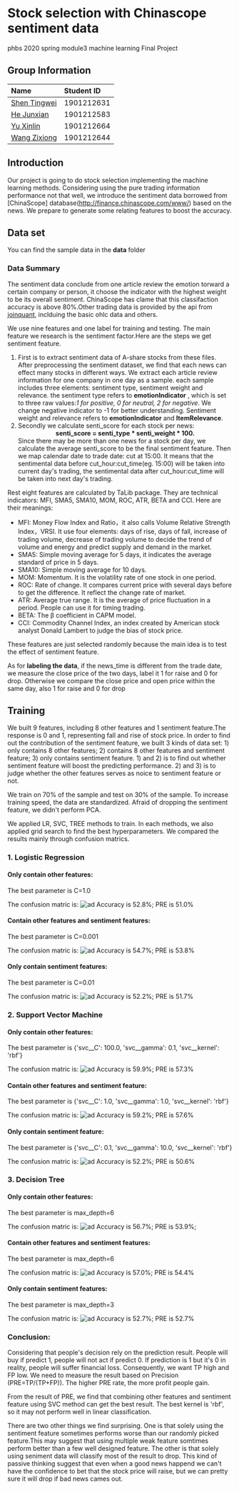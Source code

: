 # Stock selection with Chinascope sentiment data 
phbs 2020 spring module3 machine learning Final Project 

## Group Information

|Name|Student ID|
|:---|:---|
|[Shen Tingwei](https://github.com/SnakeWayne)|1901212631|
|[He Junxian](https://github.com/hejunxian256)|1901212583 |
|[Yu Xinlin](https://github.com/398563924)|1901212664|
|[Wang Zixiong](https://github.com/WangZixiong)|1901212644|

## Introduction

Our project is going to do stock selection implementing the machine learning methods. Considering using the pure trading information performance not that well, we introduce the sentiment data borrowed from [ChinaScope] database(http://finance.chinascope.com/www/) based on the news. We prepare to generate some relating features to boost the accuracy.

## Data set 
You can find the sample data in the **data** folder

### Data Summary
The sentiment data conclude from one article review the emotion torward a certain company or person, it choose the indicator with the highest weight to be its overall sentiment. ChinaScope has clame that this classifaction accuracy is above 80%.Other trading data is provided by the api from [joinquant](https://www.joinquant.com/), inclduing the basic ohlc data and others.

We use nine features and one label for training and testing. The main feature we research is the sentiment factor.Here are the steps we get sentiment feature. 

1. First is to extract sentiment data of A-share stocks from these files. After preprocessing the sentiment dataset, we find that each news can effect many stocks in different ways. We extract each article review information for one company in one day as a sample. each sample includes three elements: sentiment type, sentiment weight and relevance. the sentiment type refers to **emotionIndicator** , which is set to three raw values:*1 for positive, 0 for neutral, 2 for negative*. We change negative indicator to -1 for better understanding. Sentiment weight and relevance refers to **emotionIndicator** and **ItemRelevance**. 
2. Secondly we calculate senti_score for each stock per news:<center>**senti_score = senti_type * senti_weight * 100.**</center>Since there may be more than one news for a stock per day, we calculate the average senti_score to be the final sentiment feature. Then we map calendar date to trade date: cut at 15:00. It means that the sentimental data before cut_hour:cut_time(eg. 15:00) will be taken into current day's trading, the sentimental data after cut_hour:cut_time will be taken into next day's trading. 


Rest eight features are calculated by TaLib package. They are technical indicators: MFI, SMA5, SMA10, MOM, ROC, ATR, BETA and CCI. Here are their meanings:
* MFI: Money Flow Index and Ratio，it also calls Volume Relative Strength Index，VRSI. It use four elements: days of rise, days of fall, increase of trading volume, decrease of trading volume to decide the trend of volume and energy and predict supply and demand in the market.
* SMA5: Simple moving average for 5 days, it indicates the average standard of price in 5 days.
* SMA10: Simple moving average for 10 days.
* MOM: Momentum. It is the volatility rate of one stock in one period.
* ROC: Rate of change. It compares current price with several days before to get the difference. It reflect the change rate of market.
* ATR: Average true range. It is the average of price fluctuation in a period. People can use it for timing trading.
* BETA: The β coefficient in CAPM model.
* CCI: Commodity Channel Index, an index created by American stock analyst Donald Lambert to judge the bias of stock price.

These features are just selected randomly because the main idea is to test the effect of sentiment feature.

As for **labeling the data**, if the news_time is different from the trade date, we measure the close price of the two days, label it 1 for raise and 0 for drop. Otherwise we compare the close price and open price within the same day, also 1 for raise and 0 for drop

## Training
We built 9 features, including 8 other features and 1 sentiment feature.The response is 0 and 1, representing fall and rise of stock price. In order to find out the contribution of the sentiment feature, we built 3 kinds of data set: 1) only contains 8 other features; 2) contains 8 other features and sentiment feature; 3) only contains sentiment feature. 1) and 2) is to find out whether sentiment feature will boost the predicting performance. 2) and 3) is to judge whether the other features serves as noice to sentiment feature or not.

We train on 70% of the sample and test on 30% of the sample. To increase training speed, the data are standardized. Afraid of dropping the sentiment feature, we didn't perform PCA.

We applied LR, SVC, TREE methods to train. In each methods, we also applied grid search to find the best hyperparameters. We compared the results mainly through confusion matrics. 

### 1. Logistic Regression

#### Only contain other features:
The best parameter is C=1.0

The confusion matric is:
![ad](https://github.com/SnakeWayne/PHBS_MLF_2019/blob/master/image/LR%201.jpg)
Accuracy is 52.8%; PRE is 51.0%
#### Contain other features and sentiment features:
The best parameter is C=0.001

The confusion matric is:
![ad](https://github.com/SnakeWayne/PHBS_MLF_2019/blob/master/image/LR%202.jpg)
Accuracy is 54.7%; PRE is 53.8%
#### Only contain sentiment features:
The best parameter is C=0.01

The confusion matric is:
![ad](https://github.com/SnakeWayne/PHBS_MLF_2019/blob/master/image/LR%203.jpg)
Accuracy is 52.2%; PRE is 51.7%
### 2. Support Vector Machine

#### Only contain other features:
The best parameter is {'svc__C': 100.0, 'svc__gamma': 0.1, 'svc__kernel': 'rbf'}

The confusion matric is:
![ad](https://github.com/SnakeWayne/PHBS_MLF_2019/blob/master/image/SVC%201.jpg)
Accuracy is 59.9%; PRE is 57.3%
#### Contain other features and sentiment feature:
The best parameter is {'svc__C': 1.0, 'svc__gamma': 1.0, 'svc__kernel': 'rbf'}

The confusion matric is:
![ad](https://github.com/SnakeWayne/PHBS_MLF_2019/blob/master/image/SVC%202.jpg)
Accuracy is 59.2%; PRE is 57.6%
#### Only contain sentiment feature:
The best parameter is {'svc__C': 0.1, 'svc__gamma': 10.0, 'svc__kernel': 'rbf'}

The confusion matric is:
![ad](https://github.com/SnakeWayne/PHBS_MLF_2019/blob/master/image/SVC%203.jpg)
Accuracy is 52.2%; PRE is 50.6%
### 3. Decision Tree

#### Only contain other features:
The best parameter is max_depth=6

The confusion matric is:
![ad](https://github.com/SnakeWayne/PHBS_MLF_2019/blob/master/image/Tree%201.jpg)
Accuracy is 56.7%; PRE is 53.9%;
#### Contain other features and sentiment features:
The best parameter is max_depth=6

The confusion matric is:
![ad](https://github.com/SnakeWayne/PHBS_MLF_2019/blob/master/image/Tree%202.jpg)
Accuracy is 57.0%; PRE is 54.4%
#### Only contain sentiment features:
The best parameter is max_depth=3

The confusion matric is:
![ad](https://github.com/SnakeWayne/PHBS_MLF_2019/blob/master/image/Tree%203.jpg)
Accuracy is 52.7%; PRE is 52.7%

### Conclusion:
Considering that people's decision rely on the prediction result. People will buy if predict 1, people will not act if predict 0. If prediction is 1 but it's 0 in reality, people will suffer financial loss. Consequently, we want TP high and FP low. We need to measure the result based on Precision (PRE=TP/(TP+FP)). The higher PRE rate, the more profit people gain.

From the result of PRE, we find that combining other features and sentiment feature using SVC method can get the best result. The best kernel is 'rbf', so it may not perform well in linear classification. 

There are two other things we find surprising. One is that solely using the sentiment feature sometimes performs worse than our randomly picked feature.This may suggest that using multiple weak feature somtimes perform better than a few well designed feature. The other is that solely using seniment data will classify most of the result to drop. This kind of passive thinking suggest that even when a good news happend we can't have the confidence to bet that the stock price will raise, but we can pretty sure it will drop if bad news cames out.

